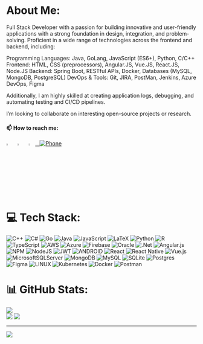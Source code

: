 # About Me:

Full Stack Developer with a passion for building innovative and user-friendly applications with a strong foundation in design, integration, and problem-solving. Proficient in a wide range of technologies across the frontend and backend, including:

Programming Languages: Java, GoLang, JavaScript (ES6+), Python, C/C++
Frontend: HTML, CSS (preprocessors), Angular.JS, Vue.JS, React.JS, Node.JS
Backend: Spring Boot, RESTful APIs, Docker, Databases (MySQL, MongoDB, PostgreSQL)
DevOps & Tools: Git, JIRA, PostMan, Jenkins, Azure DevOps, Figma

 Additionally, I am highly skilled at creating application logs, debugging, and automating testing and CI/CD pipelines.
 
I’m looking to collaborate on interesting open-source projects or research.

 #### 📫 How to reach me:
  
 [<img src="https://github.com/sciencepal/sciencepal/blob/master/assets/discord-round.svg" width="3.5%"/>](https://discord.gg/mohanpallapothu) &nbsp; [<img src="https://img.icons8.com/color/48/000000/linkedin.png" width="3.5%"/>](https://www.linkedin.com/in/mohanpallapothu/)  &nbsp;  <a href="mailto:mohan.pallapothu05@gmail.com"> <img src="https://img.icons8.com/fluent/48/000000/gmail.png" width="3.5%"/> &nbsp; [![Phone](https://img.shields.io/badge/Phone-+16232738611-gree?style=for-the-badge&logo=phone&logoColor=white)](tel:+16232738611)




# 💻 Tech Stack:
![C++](https://img.shields.io/badge/c++-%2300599C.svg?style=flat&logo=c%2B%2B&logoColor=white) ![C#](https://img.shields.io/badge/c%23-%23239120.svg?style=flat&logo=c-sharp&logoColor=white) ![Go](https://img.shields.io/badge/go-%2300ADD8.svg?style=flat&logo=go&logoColor=white) ![Java](https://img.shields.io/badge/java-%23ED8B00.svg?style=flat&logo=java&logoColor=white) ![JavaScript](https://img.shields.io/badge/javascript-%23323330.svg?style=flat&logo=javascript&logoColor=%23F7DF1E) ![LaTeX](https://img.shields.io/badge/latex-%23008080.svg?style=flat&logo=latex&logoColor=white) ![Python](https://img.shields.io/badge/python-3670A0?style=flat&logo=python&logoColor=ffdd54) ![R](https://img.shields.io/badge/r-%23276DC3.svg?style=flat&logo=r&logoColor=white) ![TypeScript](https://img.shields.io/badge/typescript-%23007ACC.svg?style=flat&logo=typescript&logoColor=white) ![AWS](https://img.shields.io/badge/AWS-%23FF9900.svg?style=flat&logo=amazon-aws&logoColor=white) ![Azure](https://img.shields.io/badge/azure-%230072C6.svg?style=flat&logo=azure-devops&logoColor=white) ![Firebase](https://img.shields.io/badge/firebase-%23039BE5.svg?style=flat&logo=firebase) ![Oracle](https://img.shields.io/badge/Oracle-F80000?style=flat&logo=oracle&logoColor=white) ![.Net](https://img.shields.io/badge/.NET-5C2D91?style=flat&logo=.net&logoColor=white)  ![Angular.js](https://img.shields.io/badge/angular.js-%23E23237.svg?style=flat&logo=angularjs&logoColor=white) ![NPM](https://img.shields.io/badge/NPM-%23000000.svg?style=flat&logo=npm&logoColor=white) ![NodeJS](https://img.shields.io/badge/node.js-6DA55F?style=flat&logo=node.js&logoColor=white) ![JWT](https://img.shields.io/badge/JWT-black?style=flat&logo=JSON%20web%20tokens) ![ANDROID](https://img.shields.io/badge/android-%2320232a.svg?style=flat&logo=android&logoColor=%a4c639) ![React](https://img.shields.io/badge/react-%2320232a.svg?style=flat&logo=react&logoColor=%2361DAFB) ![React Native](https://img.shields.io/badge/react_native-%2320232a.svg?style=flat&logo=react&logoColor=%2361DAFB) ![Vue.js](https://img.shields.io/badge/vuejs-%2335495e.svg?style=flat&logo=vuedotjs&logoColor=%234FC08D)  ![MicrosoftSQLServer](https://img.shields.io/badge/Microsoft%20SQL%20Sever-CC2927?style=flat&logo=microsoft%20sql%20server&logoColor=white) ![MongoDB](https://img.shields.io/badge/MongoDB-%234ea94b.svg?style=flat&logo=mongodb&logoColor=white) ![MySQL](https://img.shields.io/badge/mysql-%2300f.svg?style=flat&logo=mysql&logoColor=white)  ![SQLite](https://img.shields.io/badge/sqlite-%2307405e.svg?style=flat&logo=sqlite&logoColor=white) ![Postgres](https://img.shields.io/badge/postgres-%23316192.svg?style=flat&logo=postgresql&logoColor=white) 	![Figma](https://img.shields.io/badge/figma-%23F24E1E.svg?style=flat&logo=figma&logoColor=white) ![LINUX](https://img.shields.io/badge/Linux-FCC624?style=flat&logo=linux&logoColor=black) ![Kubernetes](https://img.shields.io/badge/kubernetes-%23326ce5.svg?style=flat&logo=kubernetes&logoColor=white) ![Docker](https://img.shields.io/badge/docker-%230db7ed.svg?style=flat&logo=docker&logoColor=white) ![Postman](https://img.shields.io/badge/Postman-FF6C37?style=flat&logo=postman&logoColor=white) 


# 📊 GitHub Stats:

![](https://github-readme-stats.vercel.app/api?username=mohanpallapothu&theme=dark&hide_border=false&include_all_commits=true&count_private=true)<br/>
![](https://github-readme-streak-stats.herokuapp.com/?user=mohanpallapothu&theme=highcontrast)
![](https://github-readme-stats.vercel.app/api/top-langs/?username=mohanpallapothu&theme=dark&hide_border=false&include_all_commits=true&count_private=true&layout=compact)


---
[![](https://visitcount.itsvg.in/api?id=mohanpallapothu&icon=8&color=0)](https://visitcount.itsvg.in)
